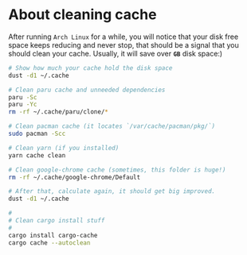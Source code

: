 # About cleaning cache

After running `Arch Linux` for a while, you will notice that your disk free 
space keeps reducing and never stop, that should be a signal that you should
clean your cache. Usually, it will save over **`GB`** disk space:)

```bash
# Show how much your cache hold the disk space
dust -d1 ~/.cache

# Clean paru cache and unneeded dependencies
paru -Sc
paru -Yc
rm -rf ~/.cache/paru/clone/*

# Clean pacman cache (it locates `/var/cache/pacman/pkg/`)
sudo pacman -Scc

# Clean yarn (if you installed)
yarn cache clean

# Clean google-chrome cache (sometimes, this folder is huge!)
rm -rf ~/.cache/google-chrome/Default

# After that, calculate again, it should get big improved.
dust -d1 ~/.cache

#
# Clean cargo install stuff
#
cargo install cargo-cache
cargo cache --autoclean
```
